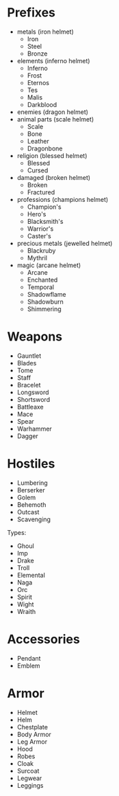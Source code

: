 # Prefixes

* metals (iron helmet) 
  * Iron
  * Steel
  * Bronze
* elements (inferno helmet) 
  * Inferno
  * Frost
  * Eternos
  * Tes
  * Malis
  * Darkblood
* enemies (dragon helmet)
* animal parts (scale helmet)
  * Scale
  * Bone
  * Leather
  * Dragonbone
* religion (blessed helmet) 
  * Blessed
  * Cursed
* damaged (broken helmet)
  * Broken
  * Fractured
* professions (champions helmet)
  * Champion's
  * Hero's
  * Blacksmith's
  * Warrior's
  * Caster's
* precious metals (jewelled helmet) 
  * Blackruby
  * Mythril
* magic (arcane helmet)
  * Arcane
  * Enchanted
  * Temporal
  * Shadowflame
  * Shadowburn
  * Shimmering

# Weapons

* Gauntlet
* Blades
* Tome
* Staff
* Bracelet
* Longsword
* Shortsword
* Battleaxe
* Mace
* Spear
* Warhammer
* Dagger

# Hostiles

* Lumbering
* Berserker
* Golem
* Behemoth
* Outcast
* Scavenging

Types:

* Ghoul
* Imp
* Drake
* Troll
* Elemental
* Naga
* Orc
* Spirit
* Wight
* Wraith

# Accessories

* Pendant
* Emblem

# Armor

* Helmet
* Helm
* Chestplate
* Body Armor
* Leg Armor
* Hood
* Robes
* Cloak
* Surcoat
* Legwear
* Leggings